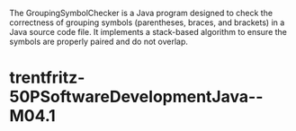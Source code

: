 The GroupingSymbolChecker is a Java program designed to check the correctness of grouping symbols (parentheses, braces, and brackets) in a Java source code file. It implements a stack-based algorithm to ensure the symbols are properly paired and do not overlap.
# trentfritz-50PSoftwareDevelopmentJava--M04.1
